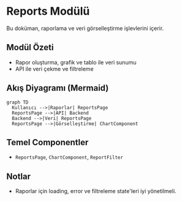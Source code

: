 # Reports Modülü

Bu doküman, raporlama ve veri görselleştirme işlevlerini içerir.

## Modül Özeti
- Rapor oluşturma, grafik ve tablo ile veri sunumu
- API ile veri çekme ve filtreleme

## Akış Diyagramı (Mermaid)
```mermaid
graph TD
  Kullanıcı -->|Raporlar| ReportsPage
  ReportsPage -->|API| Backend
  Backend -->|Veri| ReportsPage
  ReportsPage -->|Görselleştirme| ChartComponent
```

## Temel Componentler
- `ReportsPage`, `ChartComponent`, `ReportFilter`

## Notlar
- Raporlar için loading, error ve filtreleme state'leri iyi yönetilmeli.
